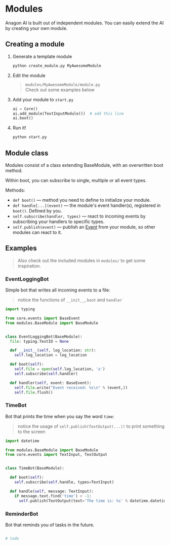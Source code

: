 # Modules

Anagon AI is built out of independent modules.
You can easily extend the AI by creating your own module.

## Creating a module

1. Generate a template module
   ```bash
   python create_module.py MyAwesomeModule
   ```
2. Edit the module   
   > `modules/MyAwesomeModule/module.py`  
   > Check out some examples below
3. Add your module to `start.py`

   ```python
   ai = Core()
   ai.add_module(TextInputModule())  # add this line
   ai.boot()
   ```
4. Run it!  
   ```bash
   python start.py
   ```
## Module class

Modules consist of a class extending BaseModule, with an overwritten boot method.

Within boot, you can subscribe to single, multiple or all event types.

Methods:

- `def boot()` &mdash; method you need to define to initialize your module.
- `def handle[...](event)` &mdash; the module's event handler(s), registered in `boot()`. Defined by you.
- `self.subscribe(handler, types)` &mdash; react to incoming events by subscribing your handlers to specific types.
- `self.publish(event)` &mdash; publish an [Event](events.md) from your module, so other modules can react to it.

## Examples

> Also check out the included modules in `modules/` to get some inspiration. 


### EventLoggingBot

Simple bot that writes all incoming events to a file:

> notice the functions of `__init__`, `boot` and `handler`

```python
import typing

from core.events import BaseEvent
from modules.BaseModule import BaseModule


class EventLoggingBot(BaseModule):
  file: typing.TextIO = None

  def __init__(self, log_location: str):
    self.log_location = log_location

  def boot(self):
    self.file = open(self.log_location, 'a')
    self.subscribe(self.handler)

  def handler(self, event: BaseEvent):
    self.file.write("Event received: %s\n" % (event,))
    self.file.flush()
```

### TimeBot

Bot that prints the time when you say the word `time`:
> notice the usage of `self.publish(TextOutput(...))` to print something to the screen

```python
import datetime

from modules.BaseModule import BaseModule
from core.events import TextInput, TextOutput


class TimeBot(BaseModule):

  def boot(self):
    self.subscribe(self.handle, types=TextInput)

  def handle(self, message: TextInput):
    if message.text.find('time') > -1:
      self.publish(TextOutput(text='The time is: %s' % datetime.datetime.now().strftime('%H:%M:%S')))
```


### ReminderBot

Bot that reminds you of tasks in the future.

```python

# todo

```